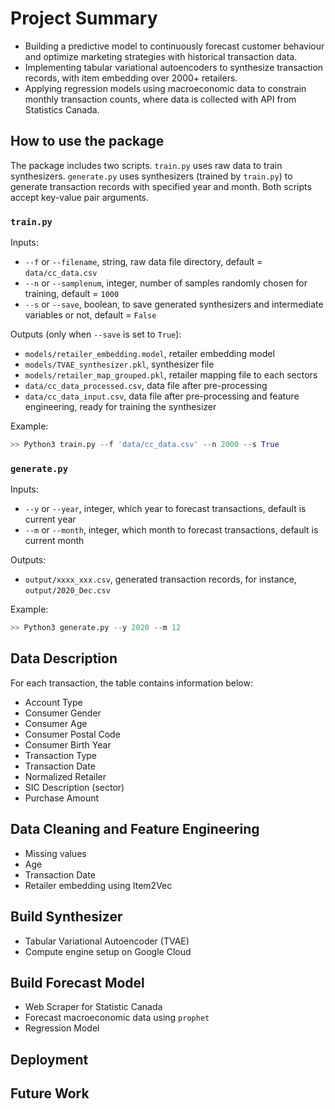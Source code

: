 # Project Summary

* Building a predictive model to continuously forecast customer behaviour and optimize marketing strategies with historical transaction data.
* Implementing tabular variational autoencoders to synthesize transaction records, with item embedding over 2000+ retailers.
* Applying regression models using macroeconomic data to constrain monthly transaction counts, where data is collected with API from Statistics Canada.

## How to use the package

The package includes two scripts. `train.py` uses raw data to train synthesizers. `generate.py` uses synthesizers (trained by `train.py`) to generate transaction records with specified year and month. Both scripts accept key-value pair arguments.

### `train.py`

Inputs: 
  * `--f` or `--filename`, string, raw data file directory, default = `data/cc_data.csv`
  * `--n` or `--samplenum`, integer, number of samples randomly chosen for training, default = `1000`
  * `--s` or `--save`, boolean, to save generated synthesizers and intermediate variables or not, default = `False`
  
Outputs (only when `--save` is set to `True`):
  * `models/retailer_embedding.model`, retailer embedding model
  * `models/TVAE_synthesizer.pkl`, synthesizer file
  * `models/retailer_map_grouped.pkl`, retailer mapping file to each sectors
  * `data/cc_data_processed.csv`, data file after pre-processing
  * `data/cc_data_input.csv`, data file after pre-processing and feature engineering, ready for training the synthesizer
  
Example:
```python
>> Python3 train.py --f 'data/cc_data.csv' --n 2000 --s True
```

### `generate.py`

Inputs:
  * `--y` or `--year`, integer, which year to forecast transactions, default is current year
  * `--m` or `--month`, integer, which month to forecast transactions, default is current month
  
Outputs:
  * `output/xxxx_xxx.csv`, generated transaction records, for instance, `output/2020_Dec.csv`
  
Example:
```Python
>> Python3 generate.py --y 2020 --m 12
```

## Data Description

For each transaction, the table contains information below:

* Account Type
* Consumer Gender
* Consumer Age
* Consumer Postal Code
* Consumer Birth Year
* Transaction Type
* Transaction Date
* Normalized Retailer
* SIC Description (sector)
* Purchase Amount

## Data Cleaning and Feature Engineering

* Missing values
* Age
* Transaction Date
* Retailer embedding using Item2Vec

## Build Synthesizer

* Tabular Variational Autoencoder (TVAE)
* Compute engine setup on Google Cloud

## Build Forecast Model

* Web Scraper for Statistic Canada
* Forecast macroeconomic data using `prophet`
* Regression Model

## Deployment

## Future Work
